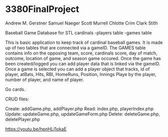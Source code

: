 # 3380FinalProject
Andrew M. Gerstner
Samuel Naeger
Scott Murrell
Chlotte Crim
Clark Stith

Baseball Game Database for STL cardinals
-players table
-games table


This is basic application to keep track of cardinal baseball games. It is made up of two tables that are connected via a gameID. The GAMES table contains info on the opposing team, score, cardinals score, day of match, outcome, location of game, and season game occured.  Once the game has been created/logged you can add player data that is linked via the gameID. Once a game is selected you can add a player object that tracks, id of player, atBats, Hits, RBI, HomeRuns, Position, Innings Playe by the player, number of player, and name of player.

Go cards.



CRUD files:

Create: addGame.php, addPlayer.php
Read: index.php, playerIndex.php
Update: updateGame.php, updateGameForm.php
Delete: deleteGame.php, deletePlayer.php

https://youtu.be/hpnHLj1okaE

